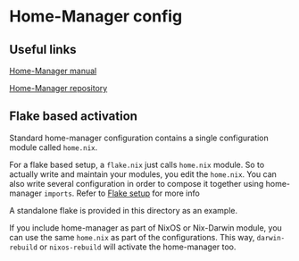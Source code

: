 # Home-Manager config

## Useful links

[Home-Manager manual](https://nix-community.github.io/home-manager/index.html#ch-nix-flakes
)

[Home-Manager repository](https://github.com/nix-community/home-manager)

## Flake based activation

Standard home-manager configuration contains a single configuration module called `home.nix`.

For a flake based setup, a `flake.nix` just calls `home.nix` module. So to actually write and maintain your modules, you edit the `home.nix`. You can also write several configuration in order to compose it together using home-manager `imports`. Refer to [Flake setup](https://nix-community.github.io/home-manager/index.html#ch-nix-flakes) for more info

A standalone flake is provided in this directory as an example.

If you include home-manager as part of NixOS or Nix-Darwin module, you can use the same `home.nix` as part of the configurations. This way, `darwin-rebuild` or `nixos-rebuild` will activate the home-manager too.
